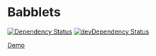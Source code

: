 # Babblets

[![Dependency Status](https://david-dm.org/tu4mo/babblets.svg)](https://david-dm.org/tu4mo/babblets)
[![devDependency Status](https://david-dm.org/tu4mo/babblets/dev-status.svg)](https://david-dm.org/tu4mo/babblets#info=devDependencies)

[Demo](https://babblets.herokuapp.com)
